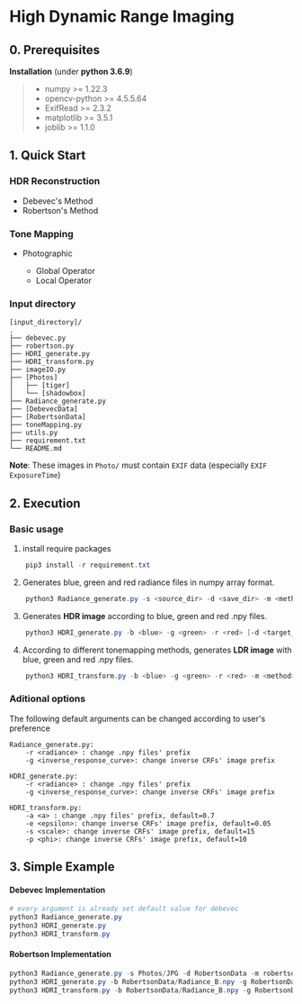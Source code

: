 # High Dynamic Range Imaging

## 0. Prerequisites

**Installation** (under **python 3.6.9**)
> * numpy >= 1.22.3
> * opencv-python >= 4.5.5.64
> * ExifRead >= 2.3.2
> * matplotlib >= 3.5.1
> * joblib >= 1.1.0


## 1. Quick Start

### HDR Reconstruction

* Debevec's Method
* Robertson's Method

### Tone Mapping

* Photographic

  * Global Operator
  * Local Operator

### Input directory

```
[input_directory]/
.
├── debevec.py
├── robertson.py
├── HDRI_generate.py
├── HDRI_transform.py
├── imageIO.py
├── [Photos]
│   ├── [tiger]
│   └── [shadowbox]
├── Radiance_generate.py
├── [DebevecData]
├── [RobertsonData]
├── toneMapping.py
├── utils.py
├── requirement.txt
└── README.md
```
**Note**: These images in `Photo/` must contain `EXIF` data (especially `EXIF ExposureTime`)

## 2. Execution
### Basic usage
1. install require packages
```powershell
    pip3 install -r requirement.txt
```
2. Generates blue, green and red radiance files in numpy array format.
```powershell
    python3 Radiance_generate.py -s <source_dir> -d <save_dir> -m <method> [-e <epoch>]
```
3. Generates **HDR image** according to blue, green and red .npy files.
```powershell
    python3 HDRI_generate.py -b <blue> -g <green> -r <red> [-d <target_dir>] [-o <output>]    
```
4. According to different tonemapping methods, generates **LDR image** with blue, green and red .npy files.
```powershell
    python3 HDRI_transform.py -b <blue> -g <green> -r <red> -m <method> [-d <target_dir>] [-o <output>]
```

### Aditional options
The following default arguments can be changed according to user's preference
```
Radiance_generate.py:
    -r <radiance> : change .npy files' prefix
    -g <inverse_response_curve>: change inverse CRFs' image prefix
    
HDRI_generate.py:
    -r <radiance> : change .npy files' prefix
    -g <inverse_response_curve>: change inverse CRFs' image prefix

HDRI_transform.py:
    -a <a> : change .npy files' prefix, default=0.7
    -e <epsilon>: change inverse CRFs' image prefix, default=0.05
    -s <scale>: change inverse CRFs' image prefix, default=15
    -p <phi>: change inverse CRFs' image prefix, default=10
```
## 3. Simple Example
#### Debevec Implementation

```powershell
# every argument is already set default value for debevec
python3 Radiance_generate.py
python3 HDRI_generate.py
python3 HDRI_transform.py
```

#### Robertson Implementation

```powershell
python3 Radiance_generate.py -s Photos/JPG -d RobertsonData -m robertson
python3 HDRI_generate.py -b RobertsonData/Radiance_B.npy -g RobertsonData/Radiance_G.npy -r RobertsonData/Radiance_R.npy -d RobertsonData
python3 HDRI_transform.py -b RobertsonData/Radiance_B.npy -g RobertsonData/Radiance_G.npy -r RobertsonData/Radiance_R.npy -m global -d RobertsonData
```
